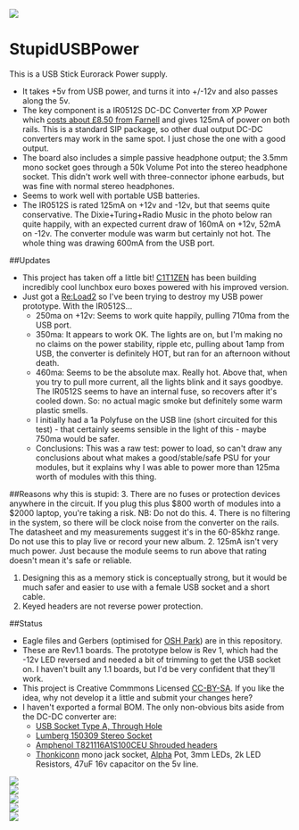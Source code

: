 ![](https://raw.githubusercontent.com/TomWhitwell/StupidUSBPower/master/Collateral/usbpwr2.jpg)  

# StupidUSBPower

This is a USB Stick Eurorack Power supply. 

- It takes +5v from USB power, and turns it into +/-12v and also passes along the 5v. 
- The key component is a IR0512S DC-DC Converter from XP Power which [costs about £8.50 from Farnell](http://uk.farnell.com/xp-power/ir0512s/dc-dc-converter-semi-reg-dual/dp/1860988) and gives 125mA of power on both rails.  This is a standard SIP package, so other dual output DC-DC converters may work in the same spot. I just chose the one with a good output. 
- The board also includes a simple passive headphone output; the 3.5mm mono socket goes through a 50k Volume Pot into the stereo headphone socket. This didn't work well with three-connector iphone earbuds, but was fine with normal stereo headphones. 
- Seems to work well with portable USB batteries. 
- The IR0512S is rated 125mA on +12v and -12v, but that seems quite conservative. The Dixie+Turing+Radio Music in the photo below ran quite happily, with an expected current draw of 160mA on +12v, 52mA on -12v. The converter module was warm but certainly not hot. The whole thing was drawing 600mA from the USB port. 

##Updates 
- This project has taken off a little bit! [C1T1ZEN](https://www.instagram.com/p/BEDGNGCOpEv/?taken-by=c1t1zen) has been building incredibly cool lunchbox euro boxes powered with his improved version. 
- Just got a [Re:Load2](http://www.arachnidlabs.com/reload-2/) so I've been trying to destroy my USB power prototype. With the IR0512S...
    - 250ma on +12v: Seems to work quite happily, pulling 710ma from the USB port. 
    - 350ma: It appears to work OK. The lights are on, but I'm making no no claims on the power stability, ripple etc, pulling about 1amp from USB, the converter is definitely HOT, but ran for an afternoon without death. 
    - 460ma: Seems to be the absolute max. Really hot. Above that, when you try to pull more current, all the lights blink and it says goodbye. The IR0512S seems to have an internal fuse, so recovers after it's cooled down. So: no actual magic smoke but definitely some warm plastic smells.
    - I initially had a 1a Polyfuse on the USB line (short circuited for this test) - that certainly seems sensible in the light of this - maybe 750ma would be safer.  
    - Conclusions: This was a raw test: power to load, so can't draw any conclusions about what makes a good/stable/safe PSU for your modules, but it explains why I was able to power more than 125ma worth of modules with this thing.

##Reasons why this is stupid: 
3. There are no fuses or protection devices anywhere in the circuit. If you plug this plus $800 worth of modules into a $2000 laptop, you're taking a risk. NB: Do not do this. 
4. There is no filtering in the system, so there will be clock noise from the converter on the rails. The datasheet and my measurements suggest it's in the 60-85khz range. Do not use this to play live or record your new album. 
2. 125mA isn't very much power. Just because the module seems to run above that rating doesn't mean it's safe or reliable.  
1. Designing this as a memory stick is conceptually strong, but it would be much safer and easier to use with a female USB socket and a short cable.
2. Keyed headers are not reverse power protection. 
 
##Status 
- Eagle files and Gerbers (optimised for [OSH Park](https://oshpark.com/)) are in this repository. 
- These are Rev1.1 boards. The prototype below is Rev 1, which had the -12v LED reversed and needed a bit of trimming to get the USB socket on. I haven't built any 1.1 boards, but I'd be very confident that they'll work. 
- This project is Creative Commmons Licensed [CC-BY-SA](https://creativecommons.org/licenses/by-sa/3.0/). If you like the idea, why not develop it a little and submit your changes here? 
- I haven't exported a formal BOM. The only non-obvious bits aside from the DC-DC converter are: 
    - [USB Socket Type A, Through Hole](http://uk.farnell.com/multicomp/mc32603/usb-2-0-type-a-plug-th/dp/1696544)  
    - [Lumberg  150309 Stereo Socket](http://uk.farnell.com/lumberg/1503-09/connector-rca-jack-3-5mm-3way/dp/1243244)
    - [Amphenol  T821116A1S100CEU  Shrouded headers](http://uk.farnell.com/amphenol/t821116a1s100ceu/header-vertical-2-54mm-16way/dp/2215308)  
    - [Thonkiconn](http://www.thonk.co.uk/shop/thonkiconn-3-5mm-jack-sockets-x50/) mono jack socket, [Alpha](http://www.thonk.co.uk/shop/ttpots/) Pot, 3mm LEDs, 2k LED Resistors, 47uF 16v capacitor on the 5v line. 

![](https://raw.githubusercontent.com/TomWhitwell/StupidUSBPower/master/Collateral/usbpwr3-main.jpg)  
![](https://raw.githubusercontent.com/TomWhitwell/StupidUSBPower/master/Collateral/usbpwr1.jpg)  
![](https://raw.githubusercontent.com/TomWhitwell/StupidUSBPower/master/Collateral/usbpwr4.jpg)  
![](https://raw.githubusercontent.com/TomWhitwell/StupidUSBPower/master/Collateral/usbpwr5.jpg)  
![](https://raw.githubusercontent.com/TomWhitwell/StupidUSBPower/master/Collateral/usbpwr6.jpg)  
